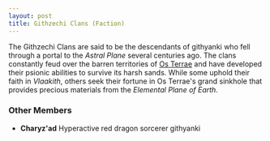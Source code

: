 ```yaml
---
layout: post
title: Githzechi Clans (Faction)
---
```


The Githzechi Clans are said to be the descendants of githyanki who fell through a portal to the *Astral Plane* several centuries ago. The clans constantly feud over the barren territories of [Os Terrae](calidus#os-terrae) and have developed their psionic abilities to survive its harsh sands. While some uphold their faith in *Vlaakith*, others seek their fortune in Os Terrae's grand sinkhole that provides precious materials from the *Elemental Plane of Earth*.

### Other Members

- **Charyz'ad** Hyperactive red dragon sorcerer githyanki
